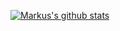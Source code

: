 [![Markus's github stats](https://github-readme-stats.vercel.app/api?username=markuskelbetz&show_icons=true&title_color=fff&icon_color=79ff97&text_color=9f9f9f&bg_color=151515)](https://github.com/markuskelbetz)
